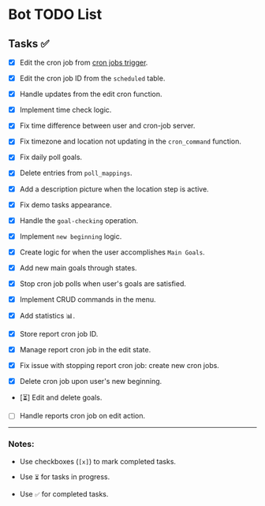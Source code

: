 # Bot TODO List

## Tasks ✅

- [x] Edit the cron job from [cron jobs trigger](https://cron-job.org).

- [x] Edit the cron job ID from the `scheduled` table.

- [x] Handle updates from the edit cron function.

- [x] Implement time check logic.

- [x] Fix time difference between user and cron-job server.

- [x] Fix timezone and location not updating in the `cron_command` function.

- [x] Fix daily poll goals.

- [x] Delete entries from `poll_mappings`.

- [x] Add a description picture when the location step is active.

- [x] Fix demo tasks appearance.

- [x] Handle the `goal-checking` operation.

- [x] Implement `new beginning` logic.

- [x] Create logic for when the user accomplishes `Main Goals`.

- [x] Add new main goals through states.

- [x] Stop cron job polls when user's goals are satisfied.

- [x] Implement CRUD commands in the menu.

- [x] Add statistics 📊.

- [x] Store report cron job ID.

- [x] Manage report cron job in the edit state.

- [x] Fix issue with stopping report cron job: create new cron jobs.

- [x] Delete cron job upon user's new beginning.

- [⏳] Edit and delete goals.

- [ ] Handle reports cron job on edit action.  
---
### Notes:

- Use checkboxes (`[x]`) to mark completed tasks.

- Use `⏳` for tasks in progress.

- Use `✅` for completed tasks.